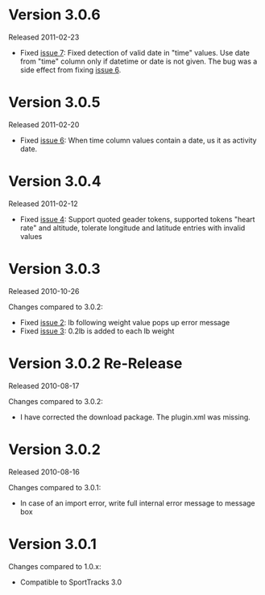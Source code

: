 # Version 3.0.6 #
Released 2011-02-23
  * Fixed [issue 7](https://code.google.com/p/sporttracks-csv-import/issues/detail?id=7): Fixed detection of valid date in "time" values. Use date from "time" column only if datetime or date is not given. The bug was a side effect from fixing [issue 6](https://code.google.com/p/sporttracks-csv-import/issues/detail?id=6).

# Version 3.0.5 #
Released 2011-02-20
  * Fixed [issue 6](https://code.google.com/p/sporttracks-csv-import/issues/detail?id=6): When time column values contain a date, us it as activity date.

# Version 3.0.4 #
Released 2011-02-12

  * Fixed [issue 4](https://code.google.com/p/sporttracks-csv-import/issues/detail?id=4): Support quoted geader tokens, supported tokens "heart rate" and altitude, tolerate longitude and latitude entries with invalid values

# Version 3.0.3 #
Released 2010-10-26

Changes compared to 3.0.2:
  * Fixed [issue 2](https://code.google.com/p/sporttracks-csv-import/issues/detail?id=2): lb following weight value pops up error message
  * Fixed [issue 3](https://code.google.com/p/sporttracks-csv-import/issues/detail?id=3): 0.2lb is added to each lb weight


# Version 3.0.2 Re-Release #
Released 2010-08-17

Changes compared to 3.0.2:
  * I have corrected the download package. The plugin.xml was missing.


# Version 3.0.2 #
Released 2010-08-16

Changes compared to 3.0.1:
  * In case of an import error, write full internal error message to message box



# Version 3.0.1 #

Changes compared to 1.0.x:
  * Compatible to SportTracks 3.0
